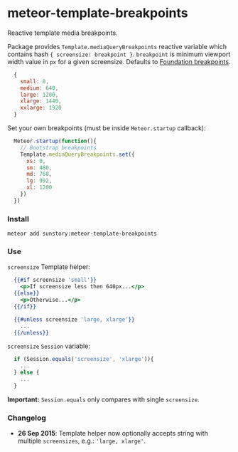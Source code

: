 # meteor-template-breakpoints
Reactive template media breakpoints.

Package provides `Template.mediaQueryBreakpoints` reactive variable which 
contains hash `{ screensize: breakpoint }`. `breakpoint` is minimum viewport 
width value in `px` for a given screensize.
Defaults to [Foundation breakpoints](https://github.com/zurb/foundation-apps/blob/master/scss/helpers/_breakpoints.scss#L18-L24).

```javascript
  {
    small: 0, 
    medium: 640, 
    large: 1200, 
    xlarge: 1440, 
    xxlarge: 1920
  }
```

Set your own breakpoints (must be inside `Meteor.startup` callback):

```javascript
  Meteor.startup(function(){
    // Bootstrap breakpoints
    Template.mediaQueryBreakpoints.set({
      xs: 0,
      sm: 480,
      md: 768,
      lg: 992,
      xl: 1200
    })
  })
```

### Install

`meteor add sunstory:meteor-template-breakpoints`

### Use

`screensize` Template helper:

```handlebars
  {{#if screensize 'small'}}
    <p>If screensize less then 640px...</p>
  {{else}}
    <p>Otherwise...</p>
  {{/if}}

  {{#unless screensize 'large, xlarge'}}
    ...
  {{/unless}}
```

`screensize` `Session` variable:

```javascript
  if (Session.equals('screensize', 'xlarge')){
    ...
  } else {
    ...
  }
```

**Important:** `Session.equals` only compares with single `screensize`.

### Changelog

* **26 Sep 2015**: Template helper now optionally accepts string with multiple
`screensizes`, e.g.: `'large, xlarge'`.
